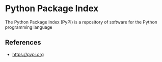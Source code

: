 # Python Package Index

The Python Package Index (PyPI) is a repository of software for the Python programming language

## References

- https://pypi.org
